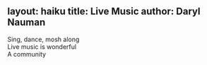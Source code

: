 layout: haiku
title: Live Music
author: Daryl Nauman
---

Sing, dance, mosh along <br>
Live music is wonderful <br>
A community <br>